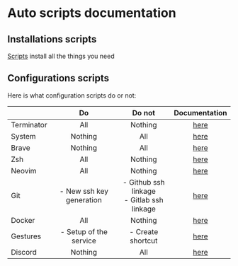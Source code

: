 # Auto scripts documentation

## Installations scripts

[Scripts](script/install/install_all.sh) install all the things you need

## Configurations scripts

Here is what configuration scripts do or not:

|          |Do                      |Do not|Documentation|
|:---------|:----------------------:|:-------------------------------------------:|:-----------------------:|
|Terminator|          All           |                   Nothing                   |[here](terminator.md)|
|System    |        Nothing         |                     All                     |  [here](system.md)  |
|Brave     |        Nothing         |                     All                     |   [here](brave.md)  |
|Zsh       |          All           |                   Nothing                   |    [here](zsh.md)   |
|Neovim    |          All           |                   Nothing                   |  [here](neovim.md)  |
|Git       |- New ssh key generation|- Github ssh linkage<br/>- Gitlab ssh linkage|    [here](git.md)   |
|Docker    |          All           |                   Nothing                   |  [here](docker.md)  |
|Gestures  | - Setup of the service |              - Create shortcut              | [here](gestures.md) |
|Discord   |        Nothing         |                     All                     |  [here](discord.md) |
